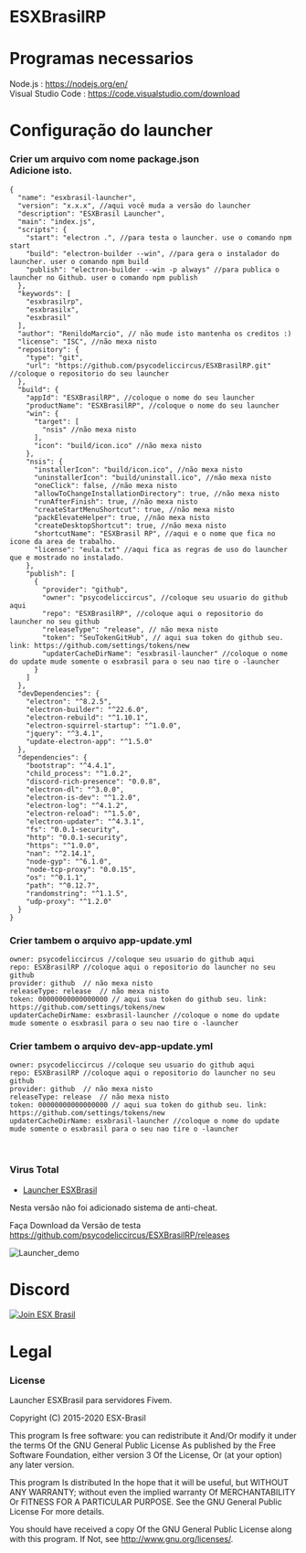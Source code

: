 # ESXBrasilRP

# Programas necessarios

Node.js : https://nodejs.org/en/<br>
Visual Studio Code : https://code.visualstudio.com/download<br>

# Configuração do launcher

### Crier um arquivo com nome package.json<br> Adicione isto.<br>

```
{
  "name": "esxbrasil-launcher",
  "version": "x.x.x", //aqui você muda a versão do launcher
  "description": "ESXBrasil Launcher",
  "main": "index.js",
  "scripts": {
    "start": "electron .", //para testa o launcher. use o comando npm start
    "build": "electron-builder --win", //para gera o instalador do launcher. user o comando npm build
    "publish": "electron-builder --win -p always" //para publica o launcher no Github. user o comando npm publish
  },
  "keywords": [
    "esxbrasilrp",
    "esxbrasilx",
    "esxbrasil"
  ],
  "author": "RenildoMarcio", // não mude isto mantenha os creditos :)
  "license": "ISC", //não mexa nisto
  "repository": {
    "type": "git",
    "url": "https://github.com/psycodeliccircus/ESXBrasilRP.git"  //coloque o repositorio do seu launcher
  },
  "build": {
    "appId": "ESXBrasilRP", //coloque o nome do seu launcher
    "productName": "ESXBrasilRP", //coloque o nome do seu launcher
    "win": {
      "target": [
        "nsis" //não mexa nisto
      ],
      "icon": "build/icon.ico" //não mexa nisto
    },
    "nsis": {
      "installerIcon": "build/icon.ico", //não mexa nisto
      "uninstallerIcon": "build/uninstall.ico", //não mexa nisto
      "oneClick": false, //não mexa nisto
      "allowToChangeInstallationDirectory": true, //não mexa nisto
      "runAfterFinish": true, //não mexa nisto
      "createStartMenuShortcut": true, //não mexa nisto
      "packElevateHelper": true, //não mexa nisto
      "createDesktopShortcut": true, //não mexa nisto
      "shortcutName": "ESXBrasil RP", //aqui e o nome que fica no icone da area de trabalho.
      "license": "eula.txt" //aqui fica as regras de uso do launcher que e mostrado no instalado.
    },
    "publish": [
      {
        "provider": "github",
        "owner": "psycodeliccircus", //coloque seu usuario do github aqui
        "repo": "ESXBrasilRP", //coloque aqui o repositorio do launcher no seu github
        "releaseType": "release", // não mexa nisto
        "token": "SeuTokenGitHub", // aqui sua token do github seu. link: https://github.com/settings/tokens/new
        "updaterCacheDirName": "esxbrasil-launcher" //coloque o nome do update mude somente o esxbrasil para o seu nao tire o -launcher
      }
    ]
  },
  "devDependencies": {
    "electron": "^8.2.5",
    "electron-builder": "^22.6.0",
    "electron-rebuild": "^1.10.1",
    "electron-squirrel-startup": "^1.0.0",
    "jquery": "^3.4.1",
    "update-electron-app": "^1.5.0"
  },
  "dependencies": {
    "bootstrap": "^4.4.1",
    "child_process": "^1.0.2",
    "discord-rich-presence": "0.0.8",
    "electron-dl": "^3.0.0",
    "electron-is-dev": "^1.2.0",
    "electron-log": "^4.1.2",
    "electron-reload": "^1.5.0",
    "electron-updater": "^4.3.1",
    "fs": "0.0.1-security",
    "http": "0.0.1-security",
    "https": "^1.0.0",
    "nan": "^2.14.1",
    "node-gyp": "^6.1.0",
    "node-tcp-proxy": "0.0.15",
    "os": "^0.1.1",
    "path": "^0.12.7",
    "randomstring": "^1.1.5",
    "udp-proxy": "^1.2.0"
  }
}
```
### Crier tambem o arquivo app-update.yml
```
owner: psycodeliccircus //coloque seu usuario do github aqui
repo: ESXBrasilRP //coloque aqui o repositorio do launcher no seu github
provider: github  // não mexa nisto
releaseType: release  // não mexa nisto
token: 00000000000000000 // aqui sua token do github seu. link: https://github.com/settings/tokens/new
updaterCacheDirName: esxbrasil-launcher //coloque o nome do update mude somente o esxbrasil para o seu nao tire o -launcher
```
### Crier tambem o arquivo dev-app-update.yml
```
owner: psycodeliccircus //coloque seu usuario do github aqui
repo: ESXBrasilRP //coloque aqui o repositorio do launcher no seu github
provider: github  // não mexa nisto
releaseType: release  // não mexa nisto
token: 00000000000000000 // aqui sua token do github seu. link: https://github.com/settings/tokens/new
updaterCacheDirName: esxbrasil-launcher //coloque o nome do update mude somente o esxbrasil para o seu nao tire o -launcher
```
<br>

### Virus Total

- [Launcher ESXBrasil](https://www.virustotal.com/gui/url/ff2acc662eb259625dca24246d67c7b4220a3e3f9adf95bf2763a7268bdb6354/detection)

Nesta versão não foi adicionado sistema de anti-cheat.<br>

Faça Download da Versão de testa<br>
https://github.com/psycodeliccircus/ESXBrasilRP/releases


![Launcher_demo](https://github.com/psycodeliccircus/ESXBrasilRP/blob/master/demos/novo_launcher.gif?raw=true)

# Discord

[![Join ESX Brasil](https://discordapp.com/api/guilds/693468263161659402/embed.png?style=banner2)](https://discord.gg/ZGXTsdN)

# Legal
### License
Launcher ESXBrasil para servidores Fivem.

Copyright (C) 2015-2020 ESX-Brasil

This program Is free software: you can redistribute it And/Or modify it under the terms Of the GNU General Public License As published by the Free Software Foundation, either version 3 Of the License, Or (at your option) any later version.

This program Is distributed In the hope that it will be useful, but WITHOUT ANY WARRANTY; without even the implied warranty Of MERCHANTABILITY Or FITNESS FOR A PARTICULAR PURPOSE. See the GNU General Public License For more details.

You should have received a copy Of the GNU General Public License along with this program. If Not, see http://www.gnu.org/licenses/.
